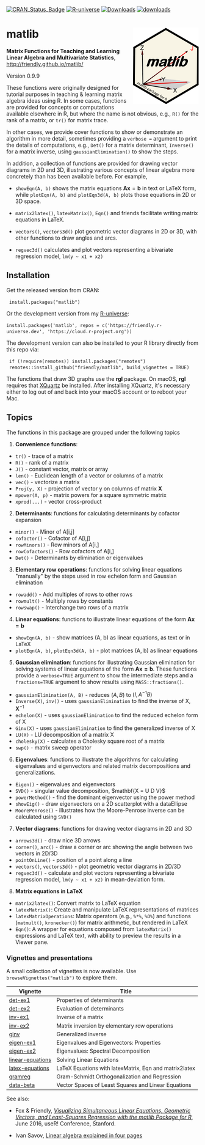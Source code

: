 <!-- badges: start -->

[![CRAN_Status_Badge](http://www.r-pkg.org/badges/version/matlib)](https://cran.r-project.org/package=matlib)
[![R-universe](https://friendly.r-universe.dev/badges/matlib)](https://friendly.r-universe.dev)
[![Downloads](http://cranlogs.r-pkg.org/badges/grand-total/matlib)](https://cran.r-project.org/package=matlib)
[![downloads](http://cranlogs.r-pkg.org/badges/matlib)](https://cran.r-project.org/package=matlib)

<!-- [![Dependencies](https://tinyverse.netlify.com/badge/matlib)](https://cran.r-project.org/package=matlib) -->

<!-- badges: end -->

# matlib <img src="man/figures/logo.png" align="right" height="200px" />

**Matrix Functions for Teaching and Learning Linear Algebra and Multivariate Statistics**, http://friendly.github.io/matlib/

Version 0.9.9

These functions were originally designed for tutorial purposes in teaching & learning matrix algebra
ideas using R. In some cases, functions are provided for concepts or computations available
elsewhere in R, but where the name is not obvious, e.g., `R()` for the rank of a matrix,
or `tr()` for matrix trace.

In other
cases, we provide cover functions to show or demonstrate an algorithm in more detail, sometimes
providing a `verbose =` argument to print the details of computations, e.g., `Det()` for a
matrix determinant, `Inverse()` for a matrix inverse, using `gaussianElimination()` to show the
steps.

In addition, a collection of functions are provided for drawing vector diagrams in 2D and 3D, illustrating
various concepts of linear algebra more concretely than has been available before.
For example, 

* `showEqn(A, b)` shows the matrix equations $\mathbf{A x} = \mathbf{b}$ in text or LaTeX form, while
`plotEqn(A, b)` and `plotEqn3d(A, b)` plots those equations in 2D or 3D space.

* `matrix2latex()`, `latexMatrix()`, `Eqn()` and friends facilitate writing matrix equations in LaTeX.

* `vectors()`, `vectors3d()` plot geometric vector diagrams in 2D or 3D, with other functions to draw
angles and arcs.

* `regvec3d()` calculates and plot vectors representing a bivariate regression model, `lm(y ~ x1 + x2)`

## Installation

Get the released version from CRAN:

     install.packages("matlib")

Or the development version from my [R-universe](https://friendly.r-universe.dev):

    install.packages('matlib', repos = c('https://friendly.r-universe.dev', 'https://cloud.r-project.org'))

The development version can also be installed to your R library directly from this repo via:

     if (!require(remotes)) install.packages("remotes")
     remotes::install_github("friendly/matlib", build_vignettes = TRUE)


The functions that draw 3D graphs use the **rgl** package. On macOS, **rgl** requires that [XQuartz](https://www.xquartz.org/) be installed. After installing XQuartz, it's necessary either to log out of and back into your macOS account or to reboot your Mac.


## Topics
The functions in this package are grouped under the following topics

1. **Convenience functions**:  

  - `tr()` - trace of a matrix
  - `R()` - rank of a matrix
  - `J()` - constant vector, matrix or array
  - `len()` - Euclidean length of a vector or columns of a matrix
  - `vec()` - vectorize a matrix
  - `Proj(y, X)` - projection of vector y on columns of matrix **X**
  - `mpower(A, p)` - matrix powers for a square symmetric matrix
  - `xprod(...)` - vector cross-product

2. **Determinants**: functions for calculating determinants by cofactor expansion

  - `minor()` - Minor of A[i,j]
  - `cofactor()` - Cofactor of A[i,j]
  - `rowMinors()` - Row minors of A[i,]
  - `rowCofactors()` - Row cofactors of A[i,]
  - `Det()` - Determinants by elimination or eigenvalues

3. **Elementary row operations**: functions for solving linear equations "manually" by the steps used in row echelon form and Gaussian elimination

  - `rowadd()` - Add multiples of rows to other rows
  - `rowmult()` - Multiply rows by constants
  - `rowswap()` - Interchange two rows of a matrix

4. **Linear equations**: functions to illustrate linear equations of the form $\mathbf{A x = b}$

  - `showEqn(A, b)` - show matrices (A, b) as linear equations, as text or in LaTeX
  - `plotEqn(A, b)`, `plotEqn3d(A, b)`  - plot matrices (A, b) as linear equations
  
5. **Gaussian elimination**: functions for illustrating Gaussian elimination for solving systems of linear equations of the form
$\mathbf{A x = b}$.  These functions provide a `verbose=TRUE` argument to show the intermediate steps
and a `fractions=TRUE` argument to show results using `MASS::fractions()`.

  - `gaussianElimination(A, B)` - reduces $(A, B)$ to $(I, A^{-1} B)$
  - `Inverse(X)`, `inv()` - uses `gaussianElimination` to find the inverse of X, $\mathbf{X}^{-1}$
  - `echelon(X)` - uses `gaussianElimination` to find the reduced echelon form of X
  - `Ginv(X)` - uses `gaussianElimination` to find the generalized inverse of X
  - `LU(X)` - LU decomposition of a matrix X
  - `cholesky(X)` - calculates a Cholesky square root of a matrix
  - `swp()` - matrix sweep operator

6. **Eigenvalues**: functions to illustrate the algorithms for calculating eigenvalues and eigenvectors and related matrix decompositions and generalizations.

  - `Eigen()` - eigenvalues and eigenvectors
  - `SVD()` - singular value decomposition, \$mathbf{X = U D V}$
  - `powerMethod()` - find the dominant eigenvector using the power method 
  - `showEig()` - draw eigenvectors on a 2D scatterplot with a dataEllipse
  - `MoorePenrose()` - illustrates how the Moore-Penrose inverse can be calculated using `SVD()`

7. **Vector diagrams**: functions for drawing vector diagrams in 2D and 3D

  - `arrows3d()` - draw nice 3D arrows
  - `corner()`, `arc()` -  draw a corner or arc showing the angle between two vectors in 2D/3D
  - `pointOnLine()` - position of a point along a line
  - `vectors()`, `vectors3d()` - plot geometric vector diagrams in 2D/3D 
  - `regvec3d()` - calculate and plot vectors representing a bivariate regression model, `lm(y ~ x1 + x2)` in mean-deviation form.

8. **Matrix equations in LaTeX** 
  - `matrix2latex()`: Convert matrix to LaTeX equation
  - `latexMatrix()`: Create and manipulate LaTeX representations of matrices
  - `latexMatrixOperations`: Matrix operators (e.g., `%*%`, `%O%`) and functions (`matmult()`, `kronecker()`) for matrix arithmetic, but rendered in LaTeX
  - `Eqn()`: A wrapper for equations composed from `latexMatrix()` expressions and LaTeX text, with ability to preview the results in a Viewer pane.

### Vignettes and presentations

A small collection of vignettes is now available.  Use `browseVignettes("matlib")` to explore them.

| Vignette                                                                            | Title                                                 |
|-------------------------------------------------------------------------------------|-----------------------------------------------        |
| [det-ex1](http://friendly.github.io/matlib/articles/det-ex1.html)                   | Properties of determinants                            |
| [det-ex2](http://friendly.github.io/matlib/articles/det-ex2.html)                   | Evaluation of determinants                            |
| [inv-ex1](http://friendly.github.io/matlib/articles/inv-ex1.html)                   | Inverse of a matrix                                   |
| [inv-ex2](http://friendly.github.io/matlib/articles/inv-ex2.html)                   | Matrix inversion by elementary row operations         |
| [ginv](http://friendly.github.io/matlib/articles/ginv.html)                         | Generalized inverse                                   |
| [eigen-ex1](http://friendly.github.io/matlib/articles/eigen-ex1.html)               | Eigenvalues and Eigenvectors: Properties              |
| [eigen-ex2](http://friendly.github.io/matlib/articles/eigen-ex2.html)               | Eigenvalues: Spectral Decomposition                   |
| [linear-equations](http://friendly.github.io/matlib/articles/linear-equations.html) | Solving Linear Equations                              |
| [latex-equations](http://friendly.github.io/matlib/articles/latex-equations.html)   | LaTeX Equations with latexMatrix, Eqn and matrix2latex|
| [gramreg](http://friendly.github.io/matlib/articles/gramreg.html)                   | Gram-Schmidt Orthogonalization and Regression         |
| [data-beta](http://friendly.github.io/matlib/articles/data-beta.html)               | Vector Spaces of Least Squares and Linear Equations   |


See also: 

* Fox & Friendly, [_Visualizing Simultaneous Linear Equations, Geometric Vectors, and Least-Squares Regression with the matlib Package for R_](https://socialsciences.mcmaster.ca/jfox/Papers/matlib-useR2016.pdf),
June 2016, useR! Conference, Stanford.

* Ivan Savov, [Linear algebra explained in four pages](https://souravsengupta.com/cds2016/lectures/Savov_Notes.pdf)


